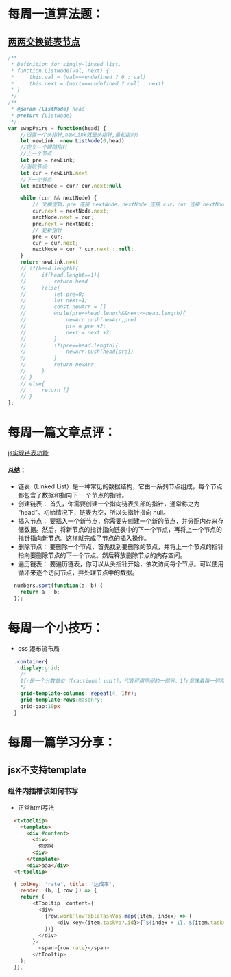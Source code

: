 # 每周一道算法题：
## [两两交换链表节点](https://leetcode.cn/problems/swap-nodes-in-pairs/description/)
```JavaScript
/**
 * Definition for singly-linked list.
 * function ListNode(val, next) {
 *     this.val = (val===undefined ? 0 : val)
 *     this.next = (next===undefined ? null : next)
 * }
 */
/**
 * @param {ListNode} head
 * @return {ListNode}
 */
var swapPairs = function(head) {
    //设置一个头指针,newLink就是头指针,最初指向0
    let newLink  =new ListNode(0,head)
    //定义一个跟随指针
    //上一个节点
    let pre = newLink;
    //当前节点
    let cur = newLink.next 
    //下一个节点
    let nextNode = cur? cur.next:null

    while (cur && nextNode) {
        // 交换逻辑，pre 连接 nextNode，nextNode 连接 cur，cur 连接 nextNode 的 next
        cur.next = nextNode.next; 
        nextNode.next = cur;     
        pre.next = nextNode;  
        // 更新指针
        pre = cur;              
        cur = cur.next;          
        nextNode = cur ? cur.next : null; 
    }
    return newLink.next
    // if(head.length){
    //     if(head.lenght==1){
    //         return head
    //     }else{
    //         let pre=0;
    //         let next=1;
    //         const newArr = []
    //         while(pre<=head.length&&next<=head.length){
    //             newArr.push(newArr,pre)
    //             pre = pre +2;
    //             next = next +2;
    //         }
    //         if(pre==head.length){
    //             newArr.push(head[pre])
    //         }
    //         return newArr
    //     }
    // }
    // else{
    //     return []
    // }
};

```

# 每周一篇文章点评：
[js实现链表功能](https://blog.csdn.net/qq_37255976/article/details/134462191)


#### 总结：
  - 链表（Linked List）是一种常见的数据结构，它由一系列节点组成，每个节点都包含了数据和指向下一 个节点的指针。
  - 创建链表： 首先，你需要创建一个指向链表头部的指针，通常称之为 “head”。初始情况下，链表为空，所以头指针指向 null。
  - 插入节点： 要插入一个新节点，你需要先创建一个新的节点，并分配内存来存储数据。然后，将新节点的指针指向链表中的下一个节点，再将上一个节点的指针指向新节点。这样就完成了节点的插入操作。
  - 删除节点： 要删除一个节点，首先找到要删除的节点，并将上一个节点的指针指向要删除节点的下一个节点。然后释放删除节点的内存空间。
  - 遍历链表： 要遍历链表，你可以从头指针开始，依次访问每个节点。可以使用循环来逐个访问节点，并处理节点中的数据。

```JavaScript
  numbers.sort(function(a, b) {
    return a - b;
  });
```

# 每周一个小技巧：
- css 瀑布流布局
```css
  .container{
    display:grid;
    /*
    1fr是一个分数单位（fractional unit），代表可用空间的一部分。1fr意味着每一列将占据可用空间的等分之一部分。
    */
    grid-template-columns: repeat(4, 1fr);
    grid-template-rows:masonry;
    grid-gap:10px
  }
```



# 每周一篇学习分享：
## jsx不支持template
### 组件内插槽该如何书写
- 正常html写法
```html
  <t-tooltip>
    <template>
      <div #content>
        <div>
          你的号
        <div>
      </template>
      <div>aaa</div>
  <t-tooltip>
```
```javascript
  { colKey: 'rate', title: '达成率',
    render: (h, { row }) => {
    return (
        <tTooltip  content={
          <div>
            {row.workFlowTableTaskVos.map((item, index) => (
                <div key={item.taskVo?.id}>{`${index + 1}. ${item.taskVo?.title}`}</div>
            ))}
          </div>
        }>
          <span>{row.rate}</span>
        </tTooltip>
    );
  }},
```

